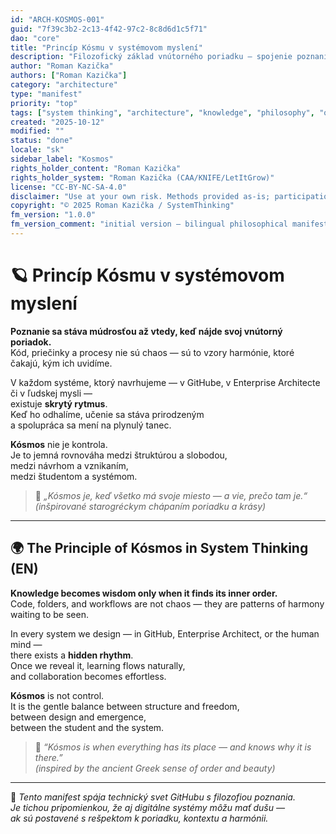 ```yaml
---
id: "ARCH-KOSMOS-001"
guid: "7f39c3b2-2c13-4f42-97c2-8c8d6d1c5f71"
dao: "core"
title: "Princíp Kósmu v systémovom myslení"
description: "Filozofický základ vnútorného poriadku – spojenie poznania, štruktúry a harmónie v systémoch."
author: "Roman Kazička"
authors: ["Roman Kazička"]
category: "architecture"
type: "manifest"
priority: "top"
tags: ["system thinking", "architecture", "knowledge", "philosophy", "order", "kosmos"]
created: "2025-10-12"
modified: ""
status: "done"
locale: "sk"
sidebar_label: "Kosmos"
rights_holder_content: "Roman Kazička"
rights_holder_system: "Roman Kazička (CAA/KNIFE/LetItGrow)"
license: "CC-BY-NC-SA-4.0"
disclaimer: "Use at your own risk. Methods provided as-is; participation is voluntary and context-aware."
copyright: "© 2025 Roman Kazička / SystemThinking"
fm_version: "1.0.0"
fm_version_comment: "initial version – bilingual philosophical manifest"
---
```


# 🪐 Princíp Kósmu v systémovom myslení

**Poznanie sa stáva múdrosťou až vtedy, keď nájde svoj vnútorný poriadok.**  
Kód, priečinky a procesy nie sú chaos — sú to vzory harmónie, ktoré čakajú, kým ich uvidíme.  

V každom systéme, ktorý navrhujeme — v GitHube, v Enterprise Architecte či v ľudskej mysli —  
existuje **skrytý rytmus**.  
Keď ho odhalíme, učenie sa stáva prirodzeným  
a spolupráca sa mení na plynulý tanec.  

**Kósmos** nie je kontrola.  
Je to jemná rovnováha medzi štruktúrou a slobodou,  
medzi návrhom a vznikaním,  
medzi študentom a systémom.  

> 🔹 *„Kósmos je, keď všetko má svoje miesto — a vie, prečo tam je.“*  
> *(inšpirované starogréckym chápaním poriadku a krásy)*  

---

## 🌍 The Principle of Kósmos in System Thinking (EN)

**Knowledge becomes wisdom only when it finds its inner order.**  
Code, folders, and workflows are not chaos — they are patterns of harmony waiting to be seen.  

In every system we design — in GitHub, Enterprise Architect, or the human mind —  
there exists a **hidden rhythm**.  
Once we reveal it, learning flows naturally,  
and collaboration becomes effortless.  

**Kósmos** is not control.  
It is the gentle balance between structure and freedom,  
between design and emergence,  
between the student and the system.  

> 🔹 *“Kósmos is when everything has its place — and knows why it is there.”*  
> *(inspired by the ancient Greek sense of order and beauty)*  

---

🧭 *Tento manifest spája technický svet GitHubu s filozofiou poznania.  
Je tichou pripomienkou, že aj digitálne systémy môžu mať dušu —  
ak sú postavené s rešpektom k poriadku, kontextu a harmónii.*  
